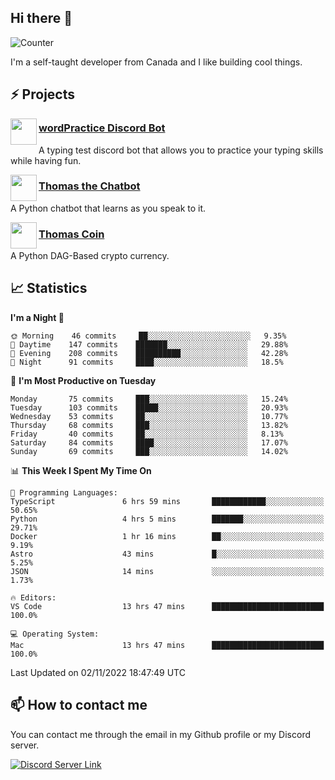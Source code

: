 <h2>Hi there 👋</h2>

![Counter](https://komarev.com/ghpvc/?username=principle105)

<p>I'm a self-taught developer from Canada and I like building cool things.</p>

<h2>⚡ Projects</h2>

<img align="left" src="https://i.imgur.com/BIzs17V.png" width="42" height="42" />
<h3><a target="_blank" href="https://discord.com/application-directory/743183681182498906">wordPractice Discord Bot</a></h3>
<p>A typing test discord bot that allows you to practice your typing skills while having fun.</p>

<img align="left" src="https://i.imgur.com/hA9YF2s.png" width="42" height="42" />
<h3><a href="https://github.com/principle105/thomasthechatbot">Thomas the Chatbot</a></h3>
<p>A Python chatbot that learns as you speak to it.</p>

<img align="left" src="https://i.imgur.com/4FdQpgN.png" width="42" height="42" />
<h3><a href="https://github.com/principle105/thomas-coin">Thomas Coin</a></h3>
<p>A Python DAG-Based crypto currency.</p>

<h2>📈 Statistics</h2>

<!--START_SECTION:waka-->
**I'm a Night 🦉** 

```text
🌞 Morning    46 commits     ██░░░░░░░░░░░░░░░░░░░░░░░   9.35% 
🌆 Daytime    147 commits    ███████░░░░░░░░░░░░░░░░░░   29.88% 
🌃 Evening    208 commits    ██████████░░░░░░░░░░░░░░░   42.28% 
🌙 Night      91 commits     ████░░░░░░░░░░░░░░░░░░░░░   18.5%

```
📅 **I'm Most Productive on Tuesday** 

```text
Monday       75 commits     ███░░░░░░░░░░░░░░░░░░░░░░   15.24% 
Tuesday      103 commits    █████░░░░░░░░░░░░░░░░░░░░   20.93% 
Wednesday    53 commits     ██░░░░░░░░░░░░░░░░░░░░░░░   10.77% 
Thursday     68 commits     ███░░░░░░░░░░░░░░░░░░░░░░   13.82% 
Friday       40 commits     ██░░░░░░░░░░░░░░░░░░░░░░░   8.13% 
Saturday     84 commits     ████░░░░░░░░░░░░░░░░░░░░░   17.07% 
Sunday       69 commits     ███░░░░░░░░░░░░░░░░░░░░░░   14.02%

```


📊 **This Week I Spent My Time On** 

```text
💬 Programming Languages: 
TypeScript               6 hrs 59 mins       ████████████░░░░░░░░░░░░░   50.65% 
Python                   4 hrs 5 mins        ███████░░░░░░░░░░░░░░░░░░   29.71% 
Docker                   1 hr 16 mins        ██░░░░░░░░░░░░░░░░░░░░░░░   9.19% 
Astro                    43 mins             █░░░░░░░░░░░░░░░░░░░░░░░░   5.25% 
JSON                     14 mins             ░░░░░░░░░░░░░░░░░░░░░░░░░   1.73%

🔥 Editors: 
VS Code                  13 hrs 47 mins      █████████████████████████   100.0%

💻 Operating System: 
Mac                      13 hrs 47 mins      █████████████████████████   100.0%

```


 Last Updated on 02/11/2022 18:47:49 UTC
<!--END_SECTION:waka-->

<h2>📫 How to contact me</h2>

You can contact me through the email in my Github profile or my Discord server.

[![Discord Server Link](https://dcbadge.vercel.app/api/server/DHnk46C)](https://discord.gg/DHnk46C)

